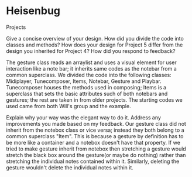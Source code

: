 # Heisenbug
Projects

Give a concise overview of your design. How did you divide the code into classes and methods? How does your design for Project 5 differ from the design you inherited for Project 4? How did you respond to feedback?

The gesture class reads an arraylist and uses a visual element for user interaction like a note bar; it inherits same codes as the notebar from a common superclass. We divided the code into the following classes: Midiplayer, Tunecomposer, Items, Notebar, Gesture and Playbar. Tunecomposer houses the methods used in composing; Items is a superclass that sets the basic attributes such of both notebars and gestures; the rest are taken in from older projects. The starting codes we used came from both Will's group and the example.
			 
Explain why your way was the elegant way to do it. Address any improvements you made based on my feedback.
Our gesture class did not inherit from the notebox class or vice versa; instead they both belong to a common superclass "Item". This is   because a gesture by definition has to be more like a container and a notebox doesn't have that property. If we tried to make gesture     inherit from notebox then stretching a gesture would stretch the black box around the gesture(or maybe do nothing) rather than stretching   the individual notes contained within it. Similarly, deleting the gesture wouldn't delete the individual notes within it.
